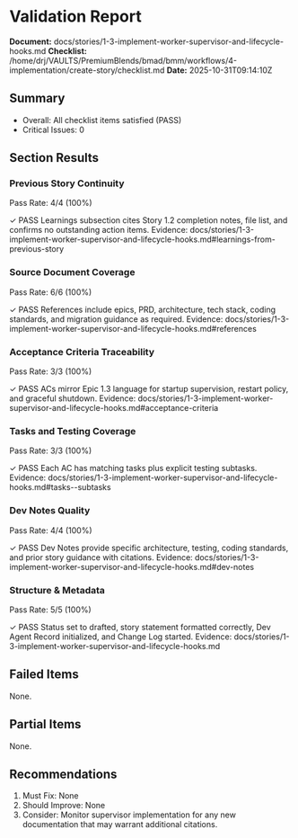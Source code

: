 # Validation Report

**Document:** docs/stories/1-3-implement-worker-supervisor-and-lifecycle-hooks.md
**Checklist:** /home/drj/VAULTS/PremiumBlends/bmad/bmm/workflows/4-implementation/create-story/checklist.md
**Date:** 2025-10-31T09:14:10Z

## Summary

- Overall: All checklist items satisfied (PASS)
- Critical Issues: 0

## Section Results

### Previous Story Continuity

Pass Rate: 4/4 (100%)

✓ PASS Learnings subsection cites Story 1.2 completion notes, file list, and confirms no outstanding action items. Evidence: docs/stories/1-3-implement-worker-supervisor-and-lifecycle-hooks.md#learnings-from-previous-story

### Source Document Coverage

Pass Rate: 6/6 (100%)

✓ PASS References include epics, PRD, architecture, tech stack, coding standards, and migration guidance as required. Evidence: docs/stories/1-3-implement-worker-supervisor-and-lifecycle-hooks.md#references

### Acceptance Criteria Traceability

Pass Rate: 3/3 (100%)

✓ PASS ACs mirror Epic 1.3 language for startup supervision, restart policy, and graceful shutdown. Evidence: docs/stories/1-3-implement-worker-supervisor-and-lifecycle-hooks.md#acceptance-criteria

### Tasks and Testing Coverage

Pass Rate: 3/3 (100%)

✓ PASS Each AC has matching tasks plus explicit testing subtasks. Evidence: docs/stories/1-3-implement-worker-supervisor-and-lifecycle-hooks.md#tasks--subtasks

### Dev Notes Quality

Pass Rate: 4/4 (100%)

✓ PASS Dev Notes provide specific architecture, testing, coding standards, and prior story guidance with citations. Evidence: docs/stories/1-3-implement-worker-supervisor-and-lifecycle-hooks.md#dev-notes

### Structure & Metadata

Pass Rate: 5/5 (100%)

✓ PASS Status set to drafted, story statement formatted correctly, Dev Agent Record initialized, and Change Log started. Evidence: docs/stories/1-3-implement-worker-supervisor-and-lifecycle-hooks.md

## Failed Items

None.

## Partial Items

None.

## Recommendations

1. Must Fix: None
2. Should Improve: None
3. Consider: Monitor supervisor implementation for any new documentation that may warrant additional citations.
